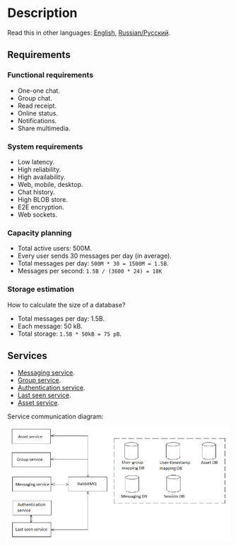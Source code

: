 # Description

Read this in other languages: [English](Description.md), [Russian/Русский](Description.ru.md).

## Requirements

### Functional requirements 

- One-one chat.
- Group chat.
- Read receipt.
- Online status.
- Notifications.
- Share multimedia.

### System requirements

- Low latency.
- High reliability.
- High availability.
- Web, mobile, desktop.
- Chat history. 
- High BLOB store.
- E2E encryption.
- Web sockets.

### Capacity planning

- Total active users: 500M.
- Every user sends 30 messages per day (in average).
- Total messages per day: `500M * 30 = 1500M = 1.5B`.
- Messages per second: `1.5B / (3600 * 24) = 18K`

### Storage estimation 

How to calculate the size of a database? 

- Total messages per day: 1.5B.
- Each message: 50 kB.
- Total storage: `1.5B * 50kB = 75 pB`.

## Services 

- [Messaging service](Services/MessagingService.md).
- [Group service](Services/MessagingService.md).
- [Authentication service](Services/AuthenticationService.md).
- [Last seen service](Services/LastSeenService.md).
- [Asset service](Services/AssetService.md).

Service communication diagram:

![SystemOverview](img/SystemOverview.png)
